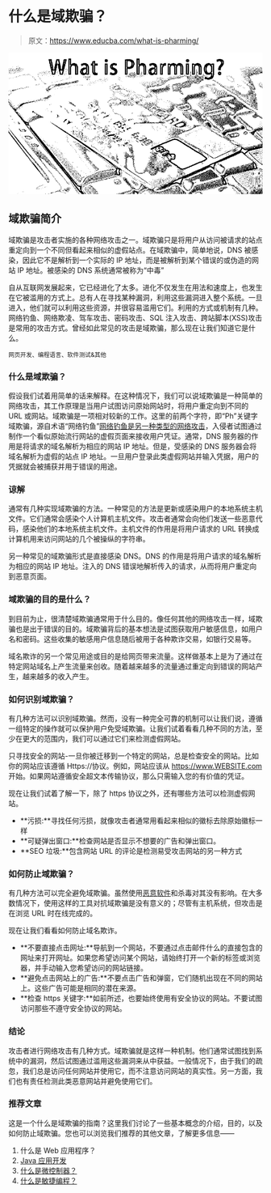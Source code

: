 # 什么是域欺骗？

> 原文：<https://www.educba.com/what-is-pharming/>

![What is Pharming](img/aeb9d92dca3d05c9567ed6af1a3516db.png)



## 域欺骗简介

域欺骗是攻击者实施的各种网络攻击之一。域欺骗只是将用户从访问被请求的站点重定向到一个不同但看起来相似的虚假站点。在域欺骗中，简单地说，DNS 被感染，因此它不是解析到一个实际的 IP 地址，而是被解析到某个错误的或伪造的网站 IP 地址。被感染的 DNS 系统通常被称为“中毒”

自从互联网发展起来，它已经进化了太多。进化不仅发生在用法和速度上，也发生在它被滥用的方式上。总有人在寻找某种漏洞，利用这些漏洞进入整个系统。一旦进入，他们就可以利用这些资源，并很容易滥用它们。利用的方式或机制有几种。网络钓鱼、网络欺凌、驾车攻击、密码攻击、SQL 注入攻击、跨站脚本(XSS)攻击是常用的攻击方式。曾经如此常见的攻击是域欺骗，那么现在让我们知道它是什么。

<small>网页开发、编程语言、软件测试&其他</small>

### 什么是域欺骗？

假设我们试着用简单的话来解释。在这种情况下，我们可以说域欺骗是一种简单的网络攻击，其工作原理是当用户试图访问原始网站时，将用户重定向到不同的 URL 或网站。域欺骗是一项相对较新的工作。这里的前两个字符，即“Ph”关键字域欺骗，源自术语“网络钓鱼”[网络钓鱼是另一种类型的网络攻击](https://www.educba.com/what-is-phishing/)，入侵者试图通过制作一个看似原始流行网站的虚假页面来接收用户凭证。通常，DNS 服务器的作用是将请求的域名解析为相应的网站 IP 地址。但是，受感染的 DNS 服务器会将域名解析为虚假的站点 IP 地址。一旦用户登录此类虚假网站并输入凭据，用户的凭据就会被捕获并用于错误的用途。

### 谅解

通常有几种实现域欺骗的方法。一种常见的方法是更新或感染用户的本地系统主机文件。它们通常会感染个人计算机主机文件。攻击者通常会向他们发送一些恶意代码，感染他们的本地系统主机文件。主机文件的作用是将用户请求的 URL 转换成计算机用来访问网站的几个被操纵的字符串。

另一种常见的域欺骗形式是直接感染 DNS。DNS 的作用是将用户请求的域名解析为相应的网站 IP 地址。注入的 DNS 错误地解析传入的请求，从而将用户重定向到恶意页面。

### 域欺骗的目的是什么？

到目前为止，很清楚域欺骗通常用于什么目的。像任何其他的网络攻击一样，域欺骗也是出于错误的目的。域欺骗背后的基本想法是试图获取用户敏感信息，如用户名和密码。这些收集的敏感用户信息随后被用于各种欺诈交易，如银行交易等。

域名欺诈的另一个常见用途或目的是给网页带来流量。这样做基本上是为了通过在特定网站域名上产生流量来创收。随着越来越多的流量通过重定向到错误的网站产生，越来越多的收入产生。

### 如何识别域欺骗？

有几种方法可以识别域欺骗。然而，没有一种完全可靠的机制可以让我们说，遵循一组特定的操作就可以保护用户免受域欺骗。让我们试着看看几种不同的方法，至少在更大的范围内，我们可以通过它们来检测虚假网站。

只寻找安全的网站-一旦你被迁移到一个特定的网站，总是检查安全的网站。比如你的网站应该遵循 Https://协议。例如，网站应该从 https://www.WEBSITE.com 开始。如果网站遵循安全超文本传输协议，那么只需输入您的有价值的凭证。

现在让我们试着了解一下，除了 https 协议之外，还有哪些方法可以检测虚假网站。

*   **污损:**寻找任何污损，就像攻击者通常用看起来相似的徽标去除原始徽标一样
*   **可疑弹出窗口:**检查网站是否显示不想要的广告和弹出窗口。
*   **SEO 垃圾:**包含网站 URL 的评论是检测易受攻击网站的另一种方式

### 如何防止域欺骗？

有几种方法可以完全避免域欺骗。虽然使用[恶意软件](https://www.educba.com/what-is-malware/)和杀毒对其没有影响。在大多数情况下，使用这样的工具对抗域欺骗是没有意义的；尽管有主机系统，但攻击是在浏览 URL 时在线完成的。

现在让我们看看如何防止域名欺诈。

*   **不要直接点击网址:**导航到一个网站，不要通过点击邮件什么的直接包含的网址来打开网址。如果您希望访问某个网站，请始终打开一个新的标签或浏览器，并手动输入您希望访问的网站链接。
*   **避免点击网站上的广告:**不要点击广告和弹窗，它们随机出现在不同的网站上。这些广告可能是相同的潜在来源。
*   **检查 https 关键字:**如前所述，也要始终使用有安全协议的网站。不要试图访问那些不遵守安全协议的网站。

### 结论

攻击者进行网络攻击有几种方式。域欺骗就是这样一种机制。他们通常试图找到系统中的漏洞，然后试图通过滥用这些漏洞来从中获益。一般情况下，由于我们的疏忽，我们总是访问任何网站并使用它，而不注意访问网站的真实性。另一方面，我们也有责任检测此类恶意网站并避免使用它们。

### 推荐文章

这是一个什么是域欺骗的指南？这里我们讨论了一些基本概念的介绍，目的，以及如何防止域欺骗。您也可以浏览我们推荐的其他文章，了解更多信息——

1.  什么是 Web 应用程序？
2.  [Java 应用开发](https://www.educba.com/java-app-development/)
3.  [什么是微控制器？](https://www.educba.com/what-is-microcontroller/)
4.  [什么是敏捷编程？](https://www.educba.com/what-is-agile-programming/)





